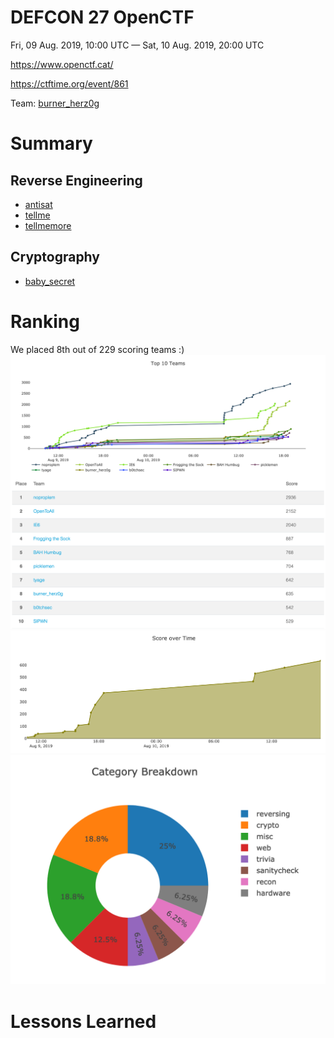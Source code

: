# DEFCON 27 OpenCTF
Fri, 09 Aug. 2019, 10:00 UTC — Sat, 10 Aug. 2019, 20:00 UTC 

<https://www.openctf.cat/>

<https://ctftime.org/event/861>

Team: [burner_herz0g](https://ctftime.org/team/63292)

# Summary

## Reverse Engineering

* [antisat](antisat/)
* [tellme](tellme/)
* [tellmemore](tellmemore/)

## Cryptography

* [baby_secret](baby_secret/)

# Ranking
We placed 8th out of 229 scoring teams :)
![](ranking.png)
![](progress.png)
![](breakdown.png)

# Lessons Learned


